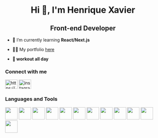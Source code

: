 <h1 align="center">Hi 👋, I'm Henrique Xavier</h1>
<h2 align="center">Front-end Developer</h2>

- 🌱 I’m currently learning **React/Next.js**

- 👨‍💻 My portfolio <a href="https://hnascx.dev" target="_blank">here</a>

- **💪 workout all day**

<h3 align="left">Connect with me</h3>
<p align="left">
<a href="https://www.linkedin.com/in/henrique-xavier-565aa114b" target="blank"> <img align="center" src="https://raw.githubusercontent.com/rahuldkjain/github-profile-readme-generator/master/src/images/icons/Social/linked-in-alt.svg" alt="https://www.linkedin.com/in/henrique-xavier-565aa114b" height="30" width="40" /></a>
<a href="https://instagram.com/hnascx" target="blank"> <img align="center" src="https://raw.githubusercontent.com/rahuldkjain/github-profile-readme-generator/master/src/images/icons/Social/instagram.svg" alt="instagram.com/hnascx" height="30" width="40" /></a>
</p>

<h3 align="left">Languages and Tools</h3>
<p align="left">
<img src="https://cdn.jsdelivr.net/gh/devicons/devicon/icons/html5/html5-original.svg" width="40px" height="40px" />
<img src="https://cdn.jsdelivr.net/gh/devicons/devicon/icons/css3/css3-original.svg" width="40px" height="40px"  />
<img src="https://cdn.jsdelivr.net/gh/devicons/devicon/icons/javascript/javascript-original.svg" width="40px" height="40px" />
<img src="https://cdn.jsdelivr.net/gh/devicons/devicon/icons/typescript/typescript-original.svg" width="40px" height="40px" />
<img src="https://cdn.jsdelivr.net/gh/devicons/devicon/icons/react/react-original.svg" width="40px" height="40px" />
<img src="https://www.datocms-assets.com/75941/1657707878-nextjs_logo.png" width="40px" height="40px" />
<img src="[https://cdn.jsdelivr.net/gh/devicons/devicon/icons/tailwindcss/tailwindcss-plain.svg](https://logowik.com/content/uploads/images/tailwind-css3232.logowik.com.webp)" width="40px" height="40px" />
<img src="https://raw.githubusercontent.com/styled-components/brand/master/styled-components.png" width="40px" height="40px" />  
<img src="https://www.vectorlogo.zone/logos/nodejs/nodejs-icon.svg" width="40px" height="40px" />
<img src="https://cdn.jsdelivr.net/gh/devicons/devicon/icons/mongodb/mongodb-original.svg" width="40px" height="40px" />
<img src="https://cdn.icon-icons.com/icons2/2415/PNG/512/mysql_original_logo_icon_146416.png" width="40px" height="40px" />
<img src="https://cdn.jsdelivr.net/gh/devicons/devicon/icons/figma/figma-original.svg" width="40px" height="40px" />                          
</p>
          
          
          
